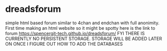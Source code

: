 # dreadsforum
simple html based forum similar to 4chan and endchan with full anonimity. First time making an html website so it might be spotty
here is the link to forum https://spencergit-tech.github.io/dreadsforum/
FYI THERE IS CURRENTLY NO PERSISTENT STORAGE. STORAGE WILL BE ADDED LATER ON ONCE I FIGURE OUT HOW TO ADD THE DATABASES
